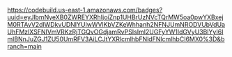 https://codebuild.us-east-1.amazonaws.com/badges?uuid=eyJlbmNyeXB0ZWREYXRhIjoiZnp1UHBrUzNVcTQrMW5oa0pwYXBxejM0RTAvV2dlWDkvUDNIYUlwWVlKbVZKeWhhanh2NFNJUmNRODVUbVdUaUhFMzlXSFNIVmVRKzRjTGQvOGdjamRvPSIsIml2UGFyYW1ldGVyU3BlYyI6ImlBNnJuZGJ1ZU50UmRFV3AiLCJtYXRlcmlhbFNldFNlcmlhbCI6MX0%3D&branch=main
